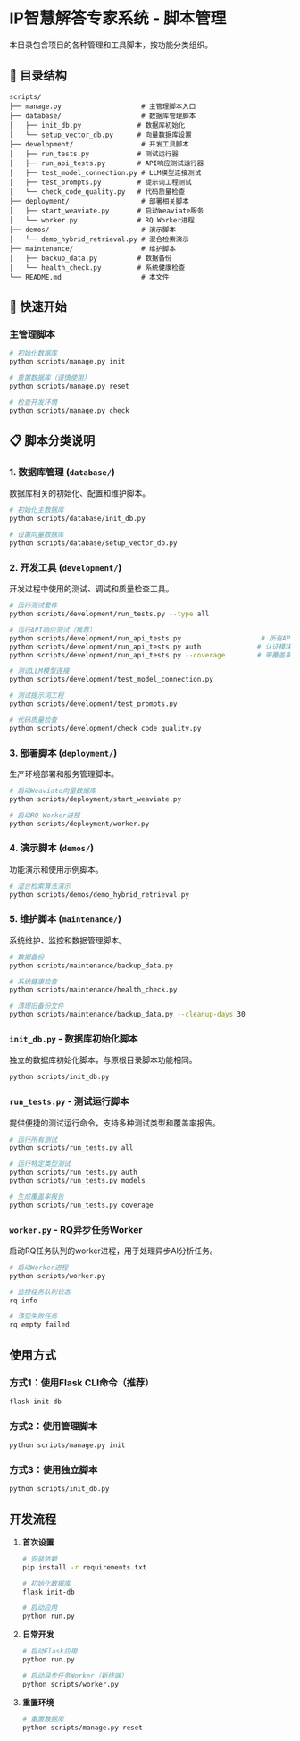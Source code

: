 # IP智慧解答专家系统 - 脚本管理

本目录包含项目的各种管理和工具脚本，按功能分类组织。

## 📁 目录结构

```
scripts/
├── manage.py                    # 主管理脚本入口
├── database/                    # 数据库管理脚本
│   ├── init_db.py              # 数据库初始化
│   └── setup_vector_db.py      # 向量数据库设置
├── development/                 # 开发工具脚本
│   ├── run_tests.py            # 测试运行器
│   ├── run_api_tests.py        # API响应测试运行器
│   ├── test_model_connection.py # LLM模型连接测试
│   ├── test_prompts.py         # 提示词工程测试
│   └── check_code_quality.py   # 代码质量检查
├── deployment/                  # 部署相关脚本
│   ├── start_weaviate.py       # 启动Weaviate服务
│   └── worker.py               # RQ Worker进程
├── demos/                       # 演示脚本
│   └── demo_hybrid_retrieval.py # 混合检索演示
├── maintenance/                 # 维护脚本
│   ├── backup_data.py          # 数据备份
│   └── health_check.py         # 系统健康检查
└── README.md                    # 本文件
```

## 🚀 快速开始

### 主管理脚本
```bash
# 初始化数据库
python scripts/manage.py init

# 重置数据库（谨慎使用）
python scripts/manage.py reset

# 检查开发环境
python scripts/manage.py check
```

## 📋 脚本分类说明

### 1. 数据库管理 (`database/`)
数据库相关的初始化、配置和维护脚本。

```bash
# 初始化主数据库
python scripts/database/init_db.py

# 设置向量数据库
python scripts/database/setup_vector_db.py
```

### 2. 开发工具 (`development/`)
开发过程中使用的测试、调试和质量检查工具。

```bash
# 运行测试套件
python scripts/development/run_tests.py --type all

# 运行API响应测试（推荐）
python scripts/development/run_api_tests.py                    # 所有API测试
python scripts/development/run_api_tests.py auth              # 认证模块测试
python scripts/development/run_api_tests.py --coverage        # 带覆盖率报告

# 测试LLM模型连接
python scripts/development/test_model_connection.py

# 测试提示词工程
python scripts/development/test_prompts.py

# 代码质量检查
python scripts/development/check_code_quality.py
```

### 3. 部署脚本 (`deployment/`)
生产环境部署和服务管理脚本。

```bash
# 启动Weaviate向量数据库
python scripts/deployment/start_weaviate.py

# 启动RQ Worker进程
python scripts/deployment/worker.py
```

### 4. 演示脚本 (`demos/`)
功能演示和使用示例脚本。

```bash
# 混合检索算法演示
python scripts/demos/demo_hybrid_retrieval.py
```

### 5. 维护脚本 (`maintenance/`)
系统维护、监控和数据管理脚本。

```bash
# 数据备份
python scripts/maintenance/backup_data.py

# 系统健康检查
python scripts/maintenance/health_check.py

# 清理旧备份文件
python scripts/maintenance/backup_data.py --cleanup-days 30
```

### `init_db.py` - 数据库初始化脚本
独立的数据库初始化脚本，与原根目录脚本功能相同。

```bash
python scripts/init_db.py
```

### `run_tests.py` - 测试运行脚本
提供便捷的测试运行命令，支持多种测试类型和覆盖率报告。

```bash
# 运行所有测试
python scripts/run_tests.py all

# 运行特定类型测试
python scripts/run_tests.py auth
python scripts/run_tests.py models

# 生成覆盖率报告
python scripts/run_tests.py coverage
```

### `worker.py` - RQ异步任务Worker
启动RQ任务队列的worker进程，用于处理异步AI分析任务。

```bash
# 启动Worker进程
python scripts/worker.py

# 监控任务队列状态
rq info

# 清空失败任务
rq empty failed
```

## 使用方式

### 方式1：使用Flask CLI命令（推荐）
```bash
flask init-db
```

### 方式2：使用管理脚本
```bash
python scripts/manage.py init
```

### 方式3：使用独立脚本
```bash
python scripts/init_db.py
```

## 开发流程

1. **首次设置**
   ```bash
   # 安装依赖
   pip install -r requirements.txt
   
   # 初始化数据库
   flask init-db
   
   # 启动应用
   python run.py
   ```

2. **日常开发**
   ```bash
   # 启动Flask应用
   python run.py

   # 启动异步任务Worker（新终端）
   python scripts/worker.py
   ```

3. **重置环境**
   ```bash
   # 重置数据库
   python scripts/manage.py reset
   ```

